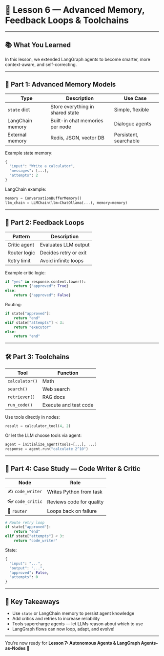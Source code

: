 
# 🧠 Lesson 6 — Advanced Memory, Feedback Loops & Toolchains

---

## 📚 What You Learned

In this lesson, we extended LangGraph agents to become smarter, more context-aware, and self-correcting.

---

## 🧠 Part 1: Advanced Memory Models

| Type | Description | Use Case |
|------|-------------|----------|
| `state` dict | Store everything in shared state | Simple, flexible |
| LangChain memory | Built-in chat memories per node | Dialogue agents |
| External memory | Redis, JSON, vector DB | Persistent, searchable |

Example state memory:
```python
{
  "input": "Write a calculator",
  "messages": [...],
  "attempts": 2
}
```

LangChain example:
```python
memory = ConversationBufferMemory()
llm_chain = LLMChain(llm=ChatOllama(...), memory=memory)
```

---

## 🔁 Part 2: Feedback Loops

| Pattern | Description |
|--------|-------------|
| Critic agent | Evaluates LLM output |
| Router logic | Decides retry or exit |
| Retry limit | Avoid infinite loops |

Example critic logic:
```python
if "yes" in response.content.lower():
    return {"approved": True}
else:
    return {"approved": False}
```

Routing:
```python
if state["approved"]:
    return "end"
elif state["attempts"] < 3:
    return "executor"
else:
    return "end"
```

---

## 🛠️ Part 3: Toolchains

| Tool | Function |
|------|----------|
| `calculator()` | Math |
| `search()` | Web search |
| `retriever()` | RAG docs |
| `run_code()` | Execute and test code |

Use tools directly in nodes:
```python
result = calculator_tool(4, 2)
```

Or let the LLM choose tools via agent:
```python
agent = initialize_agent(tools=[...], ...)
response = agent.run("calculate 2^10")
```

---

## 🧪 Part 4: Case Study — Code Writer & Critic

| Node | Role |
|------|------|
| ✍️ `code_writer` | Writes Python from task |
| 👓 `code_critic` | Reviews code for quality |
| 🔁 `router` | Loops back on failure |

```python
# Route retry loop
if state["approved"]:
    return "end"
elif state["attempts"] < 3:
    return "code_writer"
```

State:
```python
{
  "input": "...",
  "output": "...",
  "approved": False,
  "attempts": 0
}
```

---

## 🧠 Key Takeaways

- Use `state` or LangChain memory to persist agent knowledge
- Add critics and retries to increase reliability
- Tools supercharge agents — let LLMs reason about which to use
- LangGraph flows can now loop, adapt, and evolve!

---

You're now ready for **Lesson 7: Autonomous Agents & LangGraph Agents-as-Nodes** 🚀
